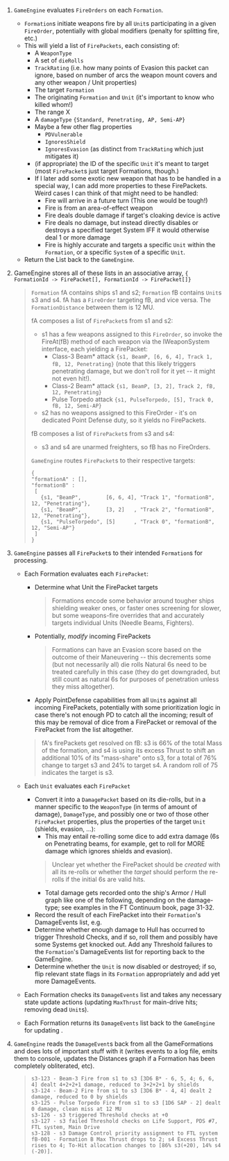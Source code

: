 1. `GameEngine` evaluates `FireOrders` on each `Formation`. 
    - `Formation`s initiate weapons fire by all `Unit`s participating in a given `FireOrder`, potentially with global modifiers (penalty for splitting fire, etc.)
    - This will yield a list of `FirePackets`, each consisting of:
      - A `WeaponType`
      - A set of `dieRolls`
      - `TrackRating` (i.e. how many points of Evasion this packet can ignore, based on number of arcs the weapon mount covers and any other weapon / Unit properties)
      - The target `Formation`
      - The originating `Formation` and `Unit` (it's important to know who killed whom!)
      - The range X
      - A `damageType` `{Standard, Penetrating, AP, Semi-AP}`
      - Maybe a few other flag properties 
        - `PDVulnerable`
        - `IgnoresShield` 
        - `IgnoresEvasion` (as distinct from `TrackRating` which just mitigates it)
      - (if appropriate) the ID of the specific `Unit` it's meant to target (most `FirePacket`s just target Formations, though.)
      - If I later add some exotic new weapon that has to be handled in a special way, I can add more properties to these FirePackets.  Weird cases I can think of that might need to be handled:
        - Fire will arrive in a future turn (This one would be tough!)
        - Fire is from an area-of-effect weapon
        - Fire deals double damage if target's cloaking device is active
        - Fire deals no damage, but instead directly disables or destroys a specified target System IFF it would otherwise deal 1 or more damage
        - Fire is highly accurate and targets a specific `Unit` within the `Formation`, or a specific `System` of a specific `Unit`.
    - Return the List<FirePacket> back to the `GameEngine`.
    
1. GameEngine stores all of these lists in an associative array, `{ FormationId -> FirePacket[], FormationId -> FirePacket[]}`
    >`Formation` fA contains ships s1 and s2; `Formation` fB contains `Unit`s s3 and s4.  fA has a `FireOrder` targeting fB, and vice versa. The `FormationDistance` between them is 12 MU.
    >
    >fA composes a list of `FirePacket`s from s1 and s2:
    >- s1 has a few weapons assigned to this `FireOrder`, so invoke the FireAt(fB) method of each weapon via the IWeaponSystem interface, each yielding a FirePacket:
    >   - Class-3 Beam* attack `{s1, BeamP, [6, 6, 4], Track 1, fB, 12, Penetrating}` (note that this likely triggers penetrating damage, but we don't roll for it yet -- it might not even hit!).
    >   - Class-2 Beam* attack `{s1, BeamP, [3, 2], Track 2, fB, 12, Penetrating}`
    >   - Pulse Torpedo attack `{s1, PulseTorpedo, [5], Track 0, fB, 12, Semi-AP}`
    >- s2 has no weapons assigned to this FireOrder - it's on dedicated Point Defense duty, so it yields no FirePackets.
    >
    >fB composes a list of `FirePacket`s from s3 and s4:
    >- s3 and s4 are unarmed freighters, so fB has no FireOrders.
    >
    >`GameEngine` routes `FirePacket`s to their respective targets:
    >
    >```
    >{
    >"formationA" : [],
    >"formationB" : 
    >  [
    >    {s1, "BeamP",        [6, 6, 4], "Track 1", "formationB", 12, "Penetrating"},
    >    {s1, "BeamP",        [3, 2]   , "Track 2", "formationB", 12, "Penetrating"},
    >    {s1, "PulseTorpedo", [5]      , "Track 0", "formationB", 12, "Semi-AP"}
    >  ]
    >}
    >```
  
1. `GameEngine` passes all `FirePacket`s to their intended `Formation`s for processing.
    - Each Formation evaluates each `FirePacket`:
      - Determine what Unit the FirePacket targets
        > Formations encode some behavior around tougher ships shielding weaker ones, or faster ones screening for slower, but some weapons-fire overrides that and accurately targets individual Units (Needle Beams, Fighters).
      - Potentially, *modify* incoming FirePackets
        > Formations can have an Evasion score based on the outcome of their Maneuvering -- this decrements some (but not necessarily all) die rolls
        > Natural 6s need to be treated carefully in this case (they do get downgraded, but still count as natural 6s for purposes of penetration unless they miss altogether).
      - Apply PointDefense capabilities from all `Unit`s against all incoming FirePackets, potentially with some prioritization logic in case there's not enough PD to catch all the incoming; result of this may be removal of dice from a FirePacket or removal of the FirePacket from the list altogether.
  
      > fA's firePackets get resolved on fB: s3 is 66% of the total Mass of the formation, and s4 is using its excess Thrust to shift an additional 10% of its "mass-share" onto s3, for a total of 76% change to target s3 and 24% to target s4. A random roll of 75 indicates the target is s3.
  
    - Each `Unit` evaluates each `FirePacket` 
      - Convert it into a `DamagePacket` based on its die-rolls, but in a manner specific to the `WeaponType` (in terms of amount of damage), `DamageType`, and possibly one or two of those other `FirePacket` properties, plus the properties of the target `Unit` (shields, evasion, ...): 
        - This may entail re-rolling some dice to add extra damage (6s on Penetrating beams, for example, get to roll for MORE damage which ignores shields and evasion). 
        > Unclear yet whether the FirePacket should be *created* with all its re-rolls or whether the *target* should perform the re-rolls if the initial 6s are valid hits.
        - Total damage gets recorded onto the ship's Armor / Hull graph like one of the following, depending on the damage-type; see examples in the FT Continuum book, page 31-32.
      - Record the result of each FirePacket into their `Formation`'s DamageEvents list, e.g. 
      - Determine whether enough damage to Hull has occurred to trigger Threshold Checks, and if so, roll them and possibly have some Systems get knocked out. Add any Threshold failures to the `Formation`'s DamageEvents list for reporting back to the GameEngine.
      - Determine whether the `Unit` is now disabled or destroyed; if so, flip relevant state flags in its `Formation` appropriately and add yet more DamageEvents.
    - Each Formation checks its `DamageEvents` list and takes any necessary state update actions (updating `MaxThrust` for main-drive hits; removing dead `Unit`s).
    - Each Formation returns its `DamageEvents` list back to the `GameEngine` for updating .
    
1. `​GameEngine` reads the `DamageEvent`s back from all the GameFormations and does lots of important stuff with it (writes events to a log file, emits them to console, updates the Distances graph if a Formation has been completely obliterated, etc).
    > ```
    > s3-123 - Beam-3 Fire from s1 to s3 [3D6 B* - 6, 5, 4; 6, 6, 4] dealt 4+2+2+1 damage, reduced to 3+2+2+1 by shields
    > s3-124 - Beam-2 Fire from s1 to s3 [3D6 B* - 4, 4] dealt 2 damage, reduced to 0 by shields
    > s3-125 - Pulse Torpedo Fire from s1 to s3 [1D6 SAP - 2] dealt 0 damage, clean miss at 12 MU
    > s3-126 - s3 triggered Threshold checks at +0
    > s3-127 - s3 failed Threshold checks on Life Support, PDS #7, FTL system, Main Drive
    > s3-128 - s3 Damage Control priority assignment to FTL system
    > fB-001 - Formation B Max Thrust drops to 2; s4 Excess Thrust rises to 4; To-Hit allocation changes to [86% s3(+20), 14% s4 (-20)].
    > ```

